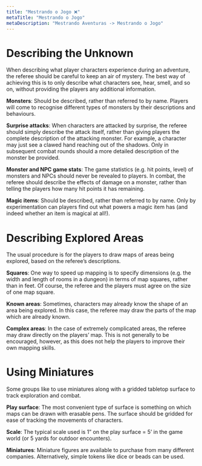 ```yaml
---
title: "Mestrando o Jogo ❌"
metaTitle: "Mestrando o Jogo"
metaDescription: "Mestrando Aventuras -> Mestrando o Jogo"
---
```


# Describing the Unknown

When describing what player characters experience during an adventure, the referee should be careful to keep an air of mystery. The best way of achieving this is to only describe what characters see, hear, smell, and so on, without providing the players any additional information.

**Monsters**: Should be described, rather than referred to by name. Players will come to recognise different types of monsters by their descriptions and behaviours.

**Surprise attacks**: When characters are attacked by surprise, the referee should simply describe the attack itself, rather than giving players the complete description of the attacking monster. For example, a character may just see a clawed hand reaching out of the shadows. Only in subsequent combat rounds should a more detailed description of the monster be provided.

**Monster and NPC game stats**: The game statistics (e.g. hit points, level) of monsters and NPCs should never be revealed to players. In combat, the referee should describe the effects of damage on a monster, rather than telling the players how many hit points it has remaining.

**Magic items**: Should be described, rather than referred to by name. Only by experimentation can players find out what powers a magic item has (and indeed whether an item is magical at all!).

# Describing Explored Areas
The usual procedure is for the players to draw maps of areas being explored, based on the referee’s descriptions.

**Squares**: One way to speed up mapping is to specify dimensions (e.g. the width and length of rooms in a dungeon) in terms of map squares, rather than in feet. Of course, the referee and the players must agree on the size of one map square.

**Known areas**: Sometimes, characters may already know the shape of an area being explored. In this case, the referee may draw the parts of the map which are already known.

**Complex areas**: In the case of extremely complicated areas, the referee may draw directly on the players’ map. This is not generally to be encouraged, however, as this does not help the players to improve their own mapping skills.

# Using Miniatures
Some groups like to use miniatures along with a gridded tabletop surface to track exploration and combat.

**Play surface**: The most convenient type of surface is something on which maps can be drawn with erasable pens. The surface should be gridded for ease of tracking the movements of characters.

**Scale**: The typical scale used is 1” on the play surface = 5’ in the game world (or 5 yards for outdoor encounters).

**Miniatures**: Miniature figures are available to purchase from many different companies. Alternatively, simple tokens like dice or beads can be used. 